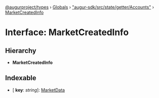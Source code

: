 [@augurproject/types](../README.md) › [Globals](../globals.md) › ["augur-sdk/src/state/getter/Accounts"](../modules/_augur_sdk_src_state_getter_accounts_.md) › [MarketCreatedInfo](_augur_sdk_src_state_getter_accounts_.marketcreatedinfo.md)

# Interface: MarketCreatedInfo

## Hierarchy

* **MarketCreatedInfo**

## Indexable

* \[ **key**: *string*\]: [MarketData](_augur_sdk_src_state_logs_types_.marketdata.md)
